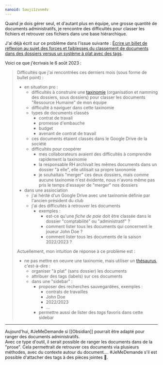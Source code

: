 ```yaml
---
nanoid: 5auji1zvnm4v
---
```

Quand je dois gérer seul, et d'autant plus en équipe, une grosse quantité de documents administratifs, je rencontre des difficultés pour classer les fichiers et retrouver ces fichiers dans une base hiérarchique.

J'ai déjà écrit sur ce problème dans l'issue suivante : [Écrire un billet de réflexion au sujet des forces et faiblesses du classement de documents dans des dossiers versus un système à plat avec des tags](https://github.com/stephane-klein/backlog/issues/285).

Voici ce que j'écrivais le 6 août 2023 :

> Difficultés que j'ai rencontrées ces derniers mois (sous forme de bullet point) :
> 
> - en situation pro :
>   - difficultés à construire une [taxinomie](https://fr.wiktionary.org/wiki/taxinomie) (organisation et namming des dossiers, sous dossiers) pour classer les documents "Ressource Humaine" de mon équipe
>   - difficulté à naviguer dans cette taxinomie
>   - types de documents classés
> 	  - contrat de travail
> 	  - promesse d'embauche
> 	  - budget
> 	  - avenant de contrat de travail
>   - ces documents étaient classés dans le Google Drive de la société
>   - difficultés pour coopérer 
> 	  - mes collaborateurs avaient des difficultés à comprendre rapidement la taxinomie
> 	  - la responsable RH archivait les mêmes documents dans un dossier "à elle", elle utilisait sa propre taxonomie
> 	  - je souhaitais "merger" ces deux dossiers, mais comme aucune taxinomie n'est évidente, nous n'avons même pas pris le temps d'essayer de "merger" nos dossiers
> - dans une assiociation
> 	- j'ai hérité d'un Google Drive avec une taxinomie définie par l'ancien président du club
> 	- j'ai des difficultés à retrouver les documents
> 		- exemples :
> 			- est-ce qu'une *fiche de paie* doit être classée dans le dossier "comptabilité" ou "administratif" ?
> 			- comment lister tous les documents qui concernent le joueur John Doe ?
> 			- comment lister tous les documents de la saison 2022/2023 ?
> 
> Actuellement, mon intuition de réponse à ce problème est :
> 
> - ne pas mettre en oeuvre une taxinomie, mais utiliser un [thésaurus](https://fr.wiktionary.org/wiki/th%C3%A9saurus), c'est-à-dire :
>   - organiser "à plat" (sans dossier) les documents
>   - attribuer des tags (labels) sur ces documents
>   - dans une "sidebar" :
>     - proposer des recherches sauvegardées, exemples :
>       - contrats de travailles
>       - John Doe
>       - 2022/2023
>       - ...
>     - permettre aussi de lister des *tags* favoris dans cette sidebar

---

Aujourd'hui, #JeMeDemande si [[Obsidian]] pourrait être adapté pour ranger des documents administratifs.  
Avec ce type d'outil, il serait possible de ranger les documents dans de la "prose".
Cela permettrait de retrouver ces documents via plusieurs méthodes, avec du contexte autour du document….
#JeMeDemande s'il est possible d'attacher des tags à des pièces jointes 🤔.
